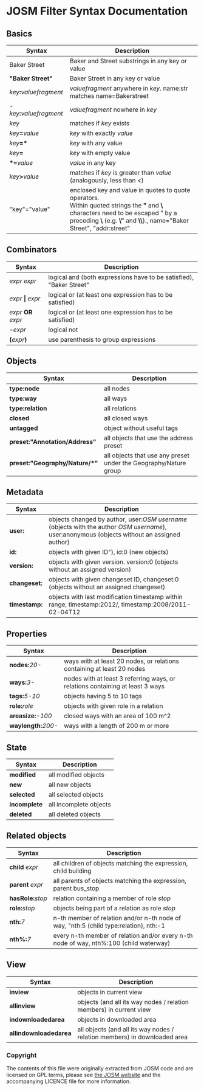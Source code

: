 [//]: # (The contents of this file were originally extracted from JOSM code and are licensed on GPL terms, see LICENSE for more information)


# JOSM Filter Syntax Documentation

## Basics

| Syntax                         | Description |
|---                             |--- |
| Baker Street                   | Baker and Street substrings in any key or value |
| __"Baker Street"__        | Baker Street in any key or value |
| _key_**:**_valuefragment_      | _valuefragment_ anywhere in _key_. name:str matches name=Bakerstreet |
| **-**_key_**:**_valuefragment_ | _valuefragment_ nowhere in _key_ |
| _key_                          | matches if _key_ exists |
| _key_**=**_value_              | _key_ with exactly _value_ |
| *key*__=*__                    | _key_ with any value |
| _key_**=**                     | _key_ with empty value |
| __*=__*value*                  | _value_ in any key |
| _key_**>**_value_              | matches if _key_ is greater than _value_ (analogously, less than _<_) |
| \"key\"=\"value\"              | enclosed key and value in quotes to quote operators.<br>Within quoted strings the __"__ and __\\__ characters need to be escaped " by a preceding __\\__ (e.g. __\\"__ and __\\\\__)., name=\"Baker Street\", \"addr:street\" |


## Combinators

| Syntax                         | Description |
|---                             |--- |
|_expr_ _expr_                   | logical and (both expressions have to be satisfied), "Baker Street" |
|_expr_ __&#124;__ _expr_        | logical or (at least one expression has to be satisfied)|
|_expr_ __OR__ _expr_            | logical or (at least one expression has to be satisfied)|
|__-__*expr*                     | logical not|
|__(__*expr*__)__                | use parenthesis to group expressions |

## Objects

| Syntax                             | Description |
|---                                 |--- |
|__type:node__                       | all nodes|
|__type:way__                        | all ways|
|__type:relation__                   | all relations|
|__closed__                          | all closed ways|
|__untagged__                        | object without useful tags|
|__preset:"__Annotation/Address__"__ | all objects that use the address preset|
|__preset:"__Geography/Nature/*__"__ | all objects that use any preset under the Geography/Nature group|

## Metadata

| Syntax                       | Description |
|---                           |--- |
| __user:__                    | objects changed by author, user:_OSM username_ (objects with the author _OSM username_), user:anonymous (objects without an assigned author)|
|__id:__                       | objects with given ID"), id:0 (new objects)|
|__version:__                  | objects with given version. version:0 (objects without an assigned version)|
|__changeset:__                | objects with given changeset ID, changeset:0 (objects without an assigned changeset)|
|__timestamp:__                | objects with last modification timestamp within range, timestamp:2012/, timestamp:2008/2011-02-04T12|

## Properties

| Syntax                       | Description |
|---                           |--- |
|__nodes:__*20-*               | ways with at least 20 nodes, or relations containing at least 20 nodes|
|__ways:__*3-*                 | nodes with at least 3 referring ways, or relations containing at least 3 ways|
|__tags:__*5-10*               | objects having 5 to 10 tags|
|__role:__*role*               | objects with given role in a relation|
|__areasize:__*-100*           | closed ways with an area of 100 m^2|
|__waylength:__*200-*          | ways with a length of 200 m or more|

## State

| Syntax                       | Description |
|---                           |--- |
|__modified__                  | all modified objects|
|__new__                       | all new objects|
|__selected__                  | all selected objects|
|__incomplete__                | all incomplete objects|
|__deleted__                   | all deleted objects|

## Related objects

| Syntax                       | Description |
|---                           |--- |
|__child__ _expr_              | all children of objects matching the expression, child building|
|__parent__ _expr_             | all parents of objects matching the expression, parent bus_stop|
|__hasRole:__*stop*            | relation containing a member of role _stop_|
|__role:__*stop*               | objects being part of a relation as role _stop_|
|__nth:__*7*                   | n-th member of relation and/or n-th node of way, "nth:5 (child type:relation), nth:-1|
|__nth%:__*7*                  | every n-th member of relation and/or every n-th node of way, nth%:100 (child waterway)|

## View

| Syntax                       | Description |
|---                           |--- |
|__inview__                    | objects in current view|
|__allinview__                 | objects (and all its way nodes / relation members) in current view|
|__indownloadedarea__          | objects in downloaded area|
|__allindownloadedarea__       | all objects (and all its way nodes / relation members) in downloaded area|

### Copyright 

The contents of this file were originally extracted from JOSM code and are licensed on GPL terms, please see [the JOSM website](https://josm.openstreetmap.de/) and the accompanying LICENCE file for more information.
                 
